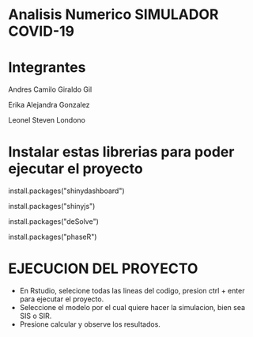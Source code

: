

# Analisis Numerico SIMULADOR COVID-19

# Integrantes

Andres Camilo Giraldo Gil

Erika Alejandra Gonzalez

Leonel Steven Londono

# Instalar estas librerias para poder ejecutar el proyecto


install.packages("shinydashboard")

install.packages("shinyjs")

install.packages("deSolve")

install.packages("phaseR")

# EJECUCION DEL PROYECTO

* En Rstudio, selecione todas las lineas del codigo, presion ctrl + enter para ejecutar el proyecto.
* Seleccione el modelo por el cual quiere hacer la simulacion, bien sea SIS o SIR.
* Presione calcular y observe los resultados.
